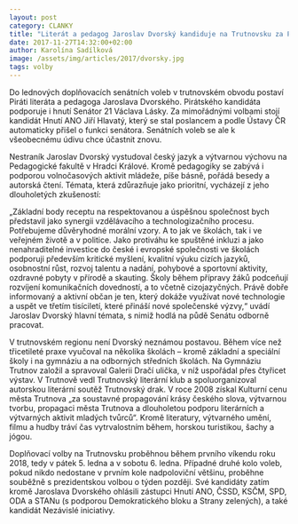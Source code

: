 ```yaml
---
layout: post
category: CLANKY
title: "Literát a pedagog Jaroslav Dvorský kandiduje na Trutnovsku za Piráty do Senátu"
date: 2017-11-27T14:32:00+02:00
author: Karolína Sadílková
image: /assets/img/articles/2017/dvorsky.jpg
tags: volby
---
```

 
Do lednových doplňovacích senátních voleb v trutnovském obvodu postaví Piráti literáta a pedagoga Jaroslava Dvorského. Pirátského kandidáta podporuje i hnutí Senátor 21 Václava Lásky. Za mimořádnými volbami stojí kandidát Hnutí ANO Jiří Hlavatý, který se stal poslancem a podle Ústavy ČR automaticky přišel o funkci senátora. Senátních voleb se ale k všeobecnému údivu chce účastnit znovu.

Nestraník Jaroslav Dvorský vystudoval český jazyk a výtvarnou výchovu na Pedagogické fakultě v Hradci Králové. Kromě pedagogiky se zabývá i podporou volnočasových aktivit mládeže, píše básně, pořádá besedy a autorská čtení. Témata, která zdůrazňuje jako prioritní, vycházejí z jeho dlouholetých zkušeností:

„Základní body receptu na respektovanou a úspěšnou společnost bych představil jako synergii vzdělávacího a technologizačního procesu. Potřebujeme důvěryhodné morální vzory. A to jak ve školách, tak i ve veřejném životě a v politice. Jako protiváhu ke spuštěné inkluzi a jako nenahraditelné investice do české i evropské společnosti ve školách podporuji především kritické myšlení, kvalitní výuku cizích jazyků, osobnostní růst, rozvoj talentu a nadání, pohybové a sportovní aktivity, ozdravné pobyty v přírodě a skauting. Školy během přípravy žáků podceňují rozvíjení komunikačních dovedností, a to včetně cizojazyčných. Právě dobře informovaný a aktivní občan je ten, který dokáže využívat nové technologie a uspět ve třetím tisíciletí, které přináší nové společenské výzvy,“ uvádí Jaroslav Dvorský hlavní témata, s nimiž hodlá na půdě Senátu odborně pracovat.

V trutnovském regionu není Dvorský neznámou postavou. Během více než třicetileté praxe vyučoval na několika školách – kromě základní a speciální školy i na gymnáziu a na odborných středních školách. Na Gymnáziu Trutnov založil a spravoval Galerii Dračí ulička, v níž uspořádal přes čtyřicet výstav. V Trutnově vedl Trutnovský literární klub a spoluorganizoval autorskou literární soutěž Trutnovský drak. V roce 2008 získal Kulturní cenu města Trutnova „za soustavné propagování krásy českého slova, výtvarnou tvorbu, propagaci města Trutnova a dlouholetou podporu literárních a výtvarných aktivit mladých tvůrců“. Kromě literatury, výtvarného umění, filmu a hudby tráví čas vytrvalostním během, horskou turistikou, šachy a jógou.

Doplňovací volby na Trutnovsku proběhnou během prvního víkendu roku 2018, tedy v pátek 5. ledna a v sobotu 6. ledna. Případné druhé kolo voleb, pokud nikdo nedostane v prvním kole nadpoloviční většinu, proběhne souběžně s prezidentskou volbou o týden později. Své kandidáty zatím kromě Jaroslava Dvorského ohlásili zástupci Hnutí ANO, ČSSD, KSČM, SPD, ODA a STANu (s podporou Demokratického bloku a Strany zelených), a také kandidát Nezávislé iniciativy.
